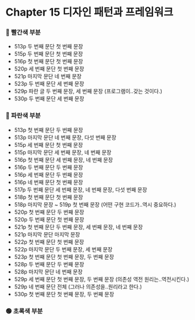 # Chapter 15 디자인 패턴과 프레임워크

### 🔴 빨간색 부분
* 513p 두 번째 문단 첫 번째 문장
* 515p 두 번째 문단 첫 번째 문장
* 516p 첫 번째 문단 첫 번째 문장
* 520p 세 번째 문단 첫 번째 문장
* 521p 마지막 문단 네 번째 문장
* 523p 두 번째 문단 세 번째 문장
* 529p 파란 글 두 번째 문장, 세 번째 문장 (프로그램이..갖는 것이다.)
* 530p 두 번째 문단 세 번째 문장

### 🔵 파란색 부분
* 513p 첫 번째 문단 두 번째 문장
* 513p 마지막 문단 네 번째 문장, 다섯 번째 문장
* 515p 세 번째 문단 첫 번째 문장
* 515p 마지막 문단 세 번째 문장, 네 번째 문장
* 516p 첫 번째 문단 세 번째 문장, 네 번째 문장
* 516p 두 번째 문단 두 번째 문장
* 516p 세 번째 문단 두 번째 문장
* 516p 네 번째 문단 첫 번째 문장
* 517p 두 번째 문단 세 번째 문장, 네 번째 문장, 다섯 번째 문장
* 518p 첫 번째 문단 첫 번째 문장
* 518p 마지막 문장 ~ 519p 첫 번째 문장 (어떤 구현 코드가..역시 중요하다.)
* 520p 첫 번째 문단 두 번째 문장
* 520p 두 번째 문단 첫 번째 문장
* 521p 첫 번째 문단 두 번째 문장, 세 번째 문장, 네 번째 문장
* 521p 마지막 문단 마지막 문장
* 522p 첫 번째 문단 첫 번째 문장
* 522p 마지막 문단 두 번째 문장, 세 번째 문장
* 523p 첫 번째 문단 첫 번째 문장, 두 번째 문장
* 528p 두 번째 문단 두 번째 문장
* 528p 마지막 문단 네 번째 문장
* 529p 세 번째 문단 첫 번째 문장, 두 번째 문장 (의존성 역전 원리는..역전시킨다.)
* 529p 네 번째 문단 전체 (그러나 의존성을..원리라고 한다.)
* 530p 첫 번째 문단 첫 번째 문장, 두 번째 문장

### 🟢 초록색 부분
